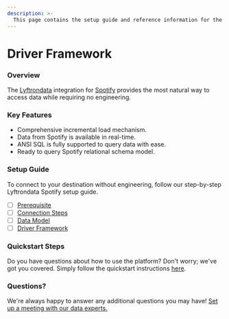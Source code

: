 ```yaml
---
description: >-
  This page contains the setup guide and reference information for the Spotify source connector.
---
```


# Driver Framework

### Overview

The [Lyftrondata](https://www.lyftrondata.com/) integration for [Spotify](https://www.lyftrondata.com/integration/commerce-analytics/spotify/) provides the most natural way to access data while requiring no engineering.

### Key Features

* Comprehensive incremental load mechanism.
* Data from Spotify is available in real-time.&#x20;
* ANSI SQL is fully supported to query data with ease.
* Ready to query Spotify relational schema model.

### Setup Guide

To connect to your destination without engineering, follow our step-by-step Lyftrondata Spotify setup guide.

* [ ] [Prerequisite](../prerequisite.md)
* [ ] [Connection Steps](../connection-steps.md)
* [ ] [Data Model](../data-model/erd.md)
* [ ] [Driver Framework](../driver-framework/)

### Quickstart Steps

Do you have questions about how to use the platform? Don't worry; we've got you covered. Simply follow the quickstart instructions [here](../driver-framework/README.md).

### Questions? <a href="#questions" id="questions"></a>

We're always happy to answer any additional questions you may have! [Set up a meeting with our data experts.](https://www.lyftrondata.com/book-a-meeting/)


